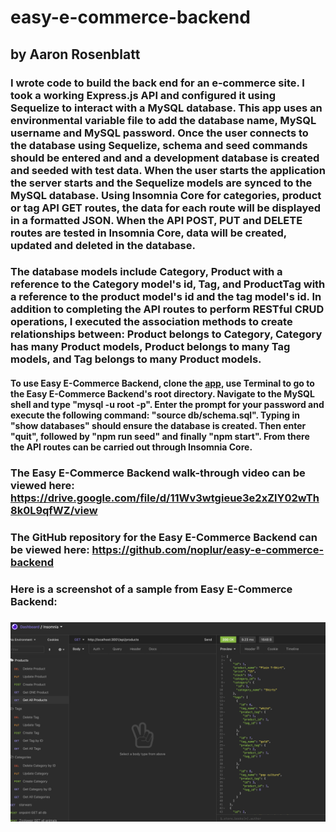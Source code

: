 # easy-e-commerce-backend
## by Aaron Rosenblatt

### I wrote code to build the back end for an e-commerce site. I took a working Express.js API and configured it using Sequelize to interact with a MySQL database. This app uses an environmental variable file to add the database name, MySQL username and MySQL password. Once the user connects to the database using Sequelize, schema and seed commands should be entered and and a development database is created and seeded with test data. When the user starts the application the server starts and the Sequelize models are synced to the MySQL database. Using Insomnia Core for categories, product or tag API GET routes, the data for each route will be displayed in a formatted JSON. When the API POST, PUT and DELETE routes are tested in Insomnia Core, data will be created, updated and deleted in the database.

### The database models include Category, Product with a reference to the Category model's id, Tag, and ProductTag with a reference to the product model's id and the tag model's id. In addition to completing the API routes to perform RESTful CRUD operations, I executed the association methods to create relationships between: Product belongs to Category, Category has many Product models, Product belongs to many Tag models, and Tag belongs to many Product models. 

#### To use Easy E-Commerce Backend, clone the [app](https://github.com/noplur/easy-e-commerce-backend), use Terminal to go to the Easy E-Commerce Backend's root directory. Navigate to the MySQL shell and type "mysql -u root -p". Enter the prompt for your password and execute the following command: "source db/schema.sql". Typing in "show databases" should ensure the database is created. Then enter "quit", followed by "npm run seed" and finally "npm start". From there the API routes can be carried out through Insomnia Core.

### The Easy E-Commerce Backend walk-through video can be viewed here: https://drive.google.com/file/d/11Wv3wtgieue3e2xZlY02wTh8k0L9qfWZ/view

### The GitHub repository for the Easy E-Commerce Backend can be viewed here: https://github.com/noplur/easy-e-commerce-backend

### Here is a screenshot of a sample from Easy E-Commerce Backend:
### ![](./images/easy_e_commerce.jpg)